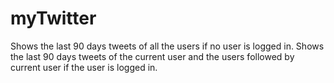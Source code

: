 # myTwitter

Shows the last 90 days tweets of all the users if no user is logged in.
Shows the last 90 days tweets of the current user and the users followed by current user if the user is logged in.


